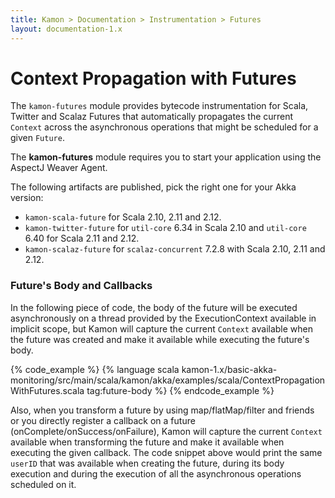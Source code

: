 ```yaml
---
title: Kamon > Documentation > Instrumentation > Futures
layout: documentation-1.x
---
```



Context Propagation with Futures
================================

The `kamon-futures` module provides bytecode instrumentation for Scala, Twitter and Scalaz Futures that automatically
propagates the current `Context` across the asynchronous operations that might be scheduled for a given `Future`.

<p class="alert alert-info">
The <b>kamon-futures</b> module requires you to start your application using the AspectJ Weaver Agent.
</p>

The following artifacts are published, pick the right one for your Akka version:

  * `kamon-scala-future` for Scala 2.10, 2.11 and 2.12.
  * `kamon-twitter-future` for `util-core` 6.34 in Scala 2.10 and `util-core` 6.40 for Scala 2.11 and 2.12.
  * `kamon-scalaz-future` for `scalaz-concurrent` 7.2.8 with Scala 2.10, 2.11 and 2.12.


### Future's Body and Callbacks ###

In the following piece of code, the body of the future will be executed asynchronously on a thread provided by the
ExecutionContext available in implicit scope, but Kamon will capture the current `Context` available when the future
was created and make it available while executing the future's body.

{% code_example %}
{%   language scala kamon-1.x/basic-akka-monitoring/src/main/scala/kamon/akka/examples/scala/ContextPropagationWithFutures.scala tag:future-body %}
{% endcode_example %}

Also, when you transform a future by using map/flatMap/filter and friends or you directly register a callback on a
future (onComplete/onSuccess/onFailure), Kamon will capture the current `Context` available when transforming
the future and make it available when executing the given callback. The code snippet above would print the same
`userID` that was available when creating the future, during its body execution and during the execution of all
the asynchronous operations scheduled on it.
